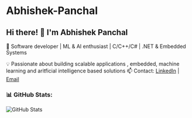 # Abhishek-Panchal
## Hi there! 👋 I'm Abhishek Panchal
🚀 Software developer | ML & AI enthusiast | C/C++/C# | .NET & Embedded Systems 

💡 Passionate about building scalable applications , embedded, machine learning and aritficial intelligence based solutions 
📫 Contact: [LinkedIn](https://www.linkedin.com/in/abhishek-panchal-9286191ab/) | [Email](mailto:abbhishek4444@gmail.com)

### 📊 GitHub Stats:
![GitHub Stats](https://github-readme-stats.vercel.app/api?username=abbhishek4444&show_icons=true&theme=tokyonight)
